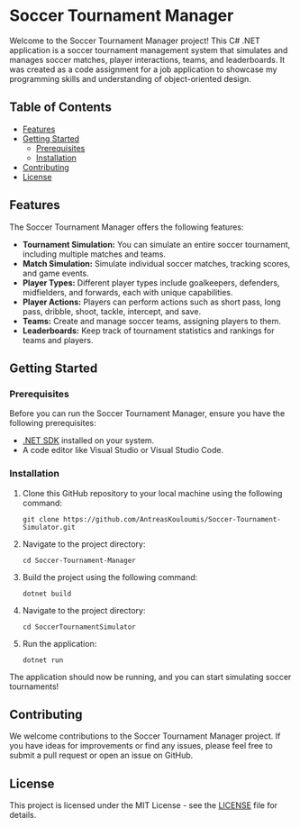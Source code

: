 # Soccer Tournament Manager

Welcome to the Soccer Tournament Manager project! This C# .NET application is a soccer tournament management system that simulates and manages soccer matches, player interactions, teams, and leaderboards. It was created as a code assignment for a job application to showcase my programming skills and understanding of object-oriented design.

## Table of Contents

- [Features](#features)
- [Getting Started](#getting-started)
  - [Prerequisites](#prerequisites)
  - [Installation](#installation)
- [Contributing](#contributing)
- [License](#license)

## Features

The Soccer Tournament Manager offers the following features:

- **Tournament Simulation:** You can simulate an entire soccer tournament, including multiple matches and teams.
- **Match Simulation:** Simulate individual soccer matches, tracking scores, and game events.
- **Player Types:** Different player types include goalkeepers, defenders, midfielders, and forwards, each with unique capabilities.
- **Player Actions:** Players can perform actions such as short pass, long pass, dribble, shoot, tackle, intercept, and save.
- **Teams:** Create and manage soccer teams, assigning players to them.
- **Leaderboards:** Keep track of tournament statistics and rankings for teams and players.

## Getting Started

### Prerequisites

Before you can run the Soccer Tournament Manager, ensure you have the following prerequisites:

- [.NET SDK](https://dotnet.microsoft.com/download) installed on your system.
- A code editor like Visual Studio or Visual Studio Code.

### Installation

1. Clone this GitHub repository to your local machine using the following command:

   ```shell
   git clone https://github.com/AntreasKouloumis/Soccer-Tournament-Simulator.git
   ```

2. Navigate to the project directory:

   ```shell
   cd Soccer-Tournament-Manager
   ```

3. Build the project using the following command:

   ```shell
   dotnet build
   ```
   
4. Navigate to the project directory:

   ```shell
   cd SoccerTournamentSimulator
   ```

5. Run the application:

   ```shell
   dotnet run
   ```

The application should now be running, and you can start simulating soccer tournaments!

## Contributing

We welcome contributions to the Soccer Tournament Manager project. If you have ideas for improvements or find any issues, please feel free to submit a pull request or open an issue on GitHub.

## License

This project is licensed under the MIT License - see the [LICENSE](LICENSE) file for details.